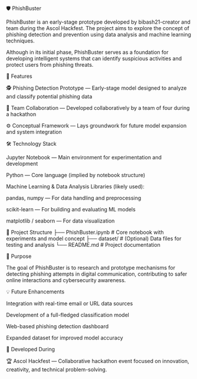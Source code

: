 🛡️ PhishBuster

PhishBuster is an early-stage prototype developed by bibash21-creator and team during the Ascol Hackfest. The project aims to explore the concept of phishing detection and prevention using data analysis and machine learning techniques.

Although in its initial phase, PhishBuster serves as a foundation for developing intelligent systems that can identify suspicious activities and protect users from phishing threats.

🚀 Features

🕵️ Phishing Detection Prototype — Early-stage model designed to analyze and classify potential phishing data

🤝 Team Collaboration — Developed collaboratively by a team of four during a hackathon

⚙️ Conceptual Framework — Lays groundwork for future model expansion and system integration

🛠️ Technology Stack

Jupyter Notebook — Main environment for experimentation and development

Python — Core language (implied by notebook structure)

Machine Learning & Data Analysis Libraries (likely used):

pandas, numpy — For data handling and preprocessing

scikit-learn — For building and evaluating ML models

matplotlib / seaborn — For data visualization

📁 Project Structure
├── PhishBuster.ipynb      # Core notebook with experiments and model concept
├── dataset/               # (Optional) Data files for testing and analysis
└── README.md              # Project documentation

🎯 Purpose

The goal of PhishBuster is to research and prototype mechanisms for detecting phishing attempts in digital communication, contributing to safer online interactions and cybersecurity awareness.

💡 Future Enhancements

Integration with real-time email or URL data sources

Development of a full-fledged classification model

Web-based phishing detection dashboard

Expanded dataset for improved model accuracy

🧠 Developed During

🏆 Ascol Hackfest — Collaborative hackathon event focused on innovation, creativity, and technical problem-solving.
